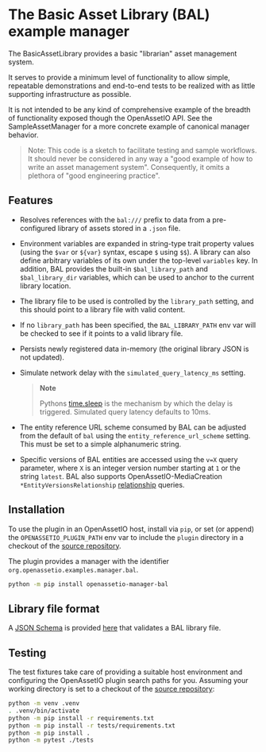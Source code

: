 # The Basic Asset Library (BAL) example manager

The BasicAssetLibrary provides a basic "librarian" asset management
system.

It serves to provide a minimum level of functionality to allow simple,
repeatable demonstrations and end-to-end tests to be realized with as
little supporting infrastructure as possible.

It is not intended to be any kind of comprehensive example of the
breadth of functionality exposed though the OpenAssetIO API.
See the SampleAssetManager for a more concrete example of canonical
manager behavior.

> Note: This code is a sketch to facilitate testing and sample
> workflows. It should never be considered in any way a "good example
> of how to write an asset management system". Consequently, it omits
> a plethora of "good engineering practice".

## Features

- Resolves references with the `bal:///` prefix to data from a
  pre-configured library of assets stored in a `.json` file.

- Environment variables are expanded in string-type trait property
  values (using the `$var` or `${var}` syntax, escape `$` using `$$`). A
  library can also define arbitrary variables of its own under the
  top-level `variables` key. In addition, BAL provides the built-in
  `$bal_library_path` and `$bal_library_dir` variables, which can be
  used to anchor to the current library location.

- The library file to be used is controlled by the `library_path`
  setting, and this should point to a library file with valid content.

- If no `library_path` has been specified, the `BAL_LIBRARY_PATH` env
  var will be checked to see if it points to a valid library file.

- Persists newly registered data in-memory (the original library JSON is
  not updated).

- Simulate network delay with the `simulated_query_latency_ms` setting.
  > **Note**
  >
  > Pythons [time.sleep](https://docs.python.org/3/library/time.html#time.sleep)
  > is the mechanism by which the delay is triggered.
  > Simulated query latency defaults to 10ms.

- The entity reference URL scheme consumed by BAL can be adjusted from the
  default of `bal` using the `entity_reference_url_scheme` setting.
  This must be set to a simple alphanumeric string.

- Specific versions of BAL entities are accessed using the `v=X` query
  parameter, where `X` is an integer version number starting at `1` or
  the string `latest`. BAL also supports OpenAssetIO-MediaCreation
  `*EntityVersionsRelationship` [relationship](https://github.com/OpenAssetIO/OpenAssetIO-MediaCreation/blob/3da0b7cf055b5d93f01b031bdd239520e413a750/traits.yml#L277)
  queries.

## Installation

To use the plugin in an OpenAssetIO host, install via `pip`, or set (or append) the
`OPENASSETIO_PLUGIN_PATH` env var to include the `plugin` directory in
a checkout of the [source repository](https://github.com/OpenAssetIO/OpenAssetIO-Manager-BAL).

The plugin provides a manager with the identifier
`org.openassetio.examples.manager.bal`.

```bash
python -m pip install openassetio-manager-bal
```

## Library file format

A [JSON Schema](https://json-schema.org) is provided
[here](https://raw.githubusercontent.com/OpenAssetIO/OpenAssetIO-Manager-BAL/main/schema.json)
that validates a BAL library file.

## Testing

The test fixtures take care of providing a suitable host environment and
configuring the OpenAssetIO plugin search paths for you. Assuming your
working directory is set to a checkout of the
[source repository](https://github.com/OpenAssetIO/OpenAssetIO-Manager-BAL):

```bash
python -m venv .venv
. .venv/bin/activate
python -m pip install -r requirements.txt
python -m pip install -r tests/requirements.txt
python -m pip install .
python -m pytest ./tests
```
